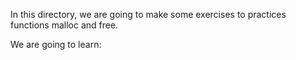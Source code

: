 In this directory, we are going to make some exercises to practices functions malloc and free.

We are going to learn:
